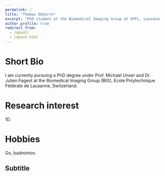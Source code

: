 ```yaml
---
permalink: /
title: "Thomas Debarre"
excerpt: "PhD student at the Biomedical Imaging Group at EPFL, Lausanne, Switzerland."
author_profile: true
redirect_from:
  - /about/
  - /about.html
---
```

Short Bio
======
I am currently pursuing a PhD degree under Prof. Michael Unser and Dr. Julien Fageot at the Biomedical Imaging Group (BIG), Ecole Polytechnique Fédérale de Lausanne, Switzerland.

Research interest
======
1D.

Hobbies
======
Go, badminton.

Subtitle
------
